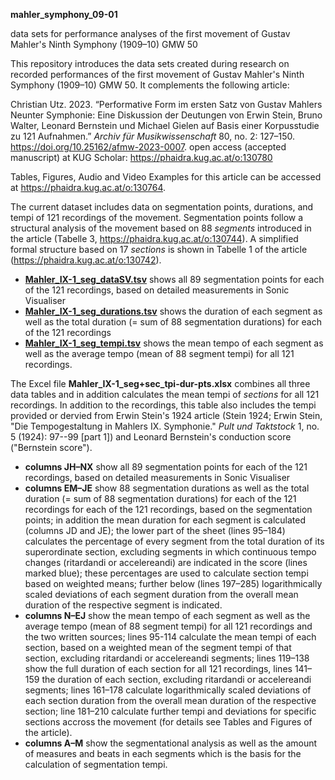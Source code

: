 **mahler_symphony_09-01**

data sets for performance analyses of the first movement of Gustav Mahler's Ninth Symphony (1909–10) GMW 50

This repository introduces the data sets created during research on recorded performances of the first movement of Gustav Mahler's Ninth Symphony (1909–10) GMW 50. It complements the following article:

Christian Utz. 2023. “Performative Form im ersten Satz von Gustav Mahlers Neunter Symphonie: Eine Diskussion der Deutungen von Erwin Stein, Bruno Walter, Leonard Bernstein und Michael Gielen auf Basis einer Korpusstudie zu 121 Aufnahmen.” *Archiv für Musikwissenschaft* 80, no. 2: 127–150. https://doi.org/10.25162/afmw-2023-0007. open access (accepted manuscript) at KUG Scholar: https://phaidra.kug.ac.at/o:130780

Tables, Figures, Audio and Video Examples for this article can be accessed at https://phaidra.kug.ac.at/o:130764.

The current dataset includes data on segmentation points, durations, and tempi of 121 recordings of the movement. Segmentation points follow a structural analysis of the movement based on 88 *segments* introduced in the article (Tabelle 3, https://phaidra.kug.ac.at/o:130744). A simplified formal structure based on 17 *sections* is shown in Tabelle 1 of the article (https://phaidra.kug.ac.at/o:130742).

* **[Mahler_IX-1_seg_dataSV.tsv](https://github.com/Mahler-MD/mahler_symphony_09-01/blob/main/Mahler_IX-1_seg_dataSV.tsv)** shows all 89 segmentation points for each of the 121 recordings, based on detailed measurements in Sonic Visualiser
* **[Mahler_IX-1_seg_durations.tsv](https://github.com/Mahler-MD/mahler_symphony_09-01/blob/main/Mahler_IX-1_seg_durations.tsv)** shows the duration of each segment as well as the total duration (= sum of 88 segmentation durations) for each of the 121 recordings
* **[Mahler_IX-1_seg_tempi.tsv](https://github.com/Mahler-MD/mahler_symphony_09-01/blob/main/Mahler_IX-1_seg_tempi.tsv)** shows the mean tempo of each segment as well as the average tempo (mean of 88 segment tempi) for all 121 recordings.

The Excel file **Mahler_IX-1_seg+sec_tpi-dur-pts.xlsx** combines all three data tables and in addition calculates the mean tempi of *sections* for all 121 recordings. In addition to the recordings, this table also includes the tempi provided or dervied from Erwin Stein's 1924 article (Stein 1924; Erwin Stein, "Die Tempogestaltung in Mahlers IX. Symphonie." *Pult und Taktstock* 1, no. 5 (1924): 97--99 [part 1]) and Leonard Bernstein's conduction score ("Bernstein score").

* **columns JH–NX** show all 89 segmentation points for each of the 121 recordings, based on detailed measurements in Sonic Visualiser
* **columns EM–JE** show 88 segmentation durations as well as the total duration (= sum of 88 segmentation durations) for each of the 121 recordings for each of the 121 recordings, based on the segmentation points; in addition the mean duration for each segment is calculated (columns JD and JE); the lower part of the sheet (lines 95–184) calculates the percentage of every segment from the total duration of its superordinate section, excluding segments in which continuous tempo changes (ritardandi or accelereandi) are indicated in the score (lines marked blue); these percentages are used to calculate section tempi based on weighted means; further below (lines 197–285) logarithmically scaled deviations of each segment duration from the overall mean duration of the respective segment is indicated.
* **columns N–EJ** show the mean tempo of each segment as well as the average tempo (mean of 88 segment tempi) for all 121 recordings and the two written sources; lines 95-114 calculate the mean tempi of each section, based on a weighted mean of the segment tempi of that section, excluding ritardandi or accelereandi segments; lines 119–138 show the full duration of each section for all 121 recordings, lines 141–159 the duration of each section, excluding ritardandi or accelereandi segments; lines 161–178 calculate logarithmically scaled deviations of each section duration from the overall mean duration of the respective section; line 181–210 calculate further tempi and deviations for specific sections accross the movement (for details see Tables and Figures of the article).
* **columns A–M** show the segmentational analysis as well as the amount of measures and beats in each segments which is the basis for the calculation of segmentation tempi.
